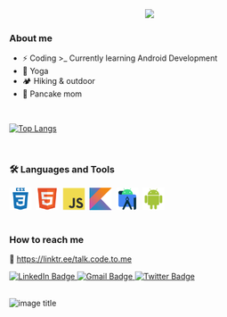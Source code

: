 <!-- Header GIF -->

<div id="header" align="center">
  <img src="https://media.giphy.com/media/M9gbBd9nbDrOTu1Mqx/giphy.gif" width="100"/>
</div>



<!-- About me -->
### About me  
- ⚡️ Coding >_ Currently learning Android Development 
- 🧘 Yoga
- 🏕️ Hiking & outdoor 
- 🥞 Pancake mom 


 <br />
 
 
<!-- Top langs on my profile -->
[![Top Langs](https://github-readme-stats.vercel.app/api/top-langs/?username=maggiesalia&layout=compact&theme=vision-friendly-dark)](https://github.com/anuraghazra/github-readme-stats)


 <br />
 

<!-- Languages I use -->
### :hammer_and_wrench: Languages and Tools 
<div>
  <img src="https://github.com/devicons/devicon/blob/master/icons/css3/css3-plain-wordmark.svg"  title="CSS3" alt="CSS" width="40" height="40"/>&nbsp;
  <img src="https://github.com/devicons/devicon/blob/master/icons/html5/html5-original.svg" title="HTML5" alt="HTML" width="40" height="40"/>&nbsp;
  <img src="https://github.com/devicons/devicon/blob/master/icons/javascript/javascript-original.svg" title="JavaScript" alt="JavaScript" width="40" height="40"/>&nbsp;
 <img src="https://github.com/devicons/devicon/blob/master/icons/kotlin/kotlin-original.svg" title="Kotlin" alt="Kotlin" width="40" height="40"/>&nbsp;
 <img src="https://github.com/devicons/devicon/blob/master/icons/androidstudio/androidstudio-original.svg" title="Android Studio" alt="androidstudio" width="40" height="40"/>&nbsp;
 <img src="https://github.com/devicons/devicon/blob/master/icons/android/android-original.svg" title="Android" alt="android" width="40" height="40"/>&nbsp;
</div>

 <br />
 
 
<!-- social media  -->
 ### How to reach me
🚀 https://linktr.ee/talk.code.to.me

<div id="badges">
 <a href="https://www.linkedin.com/in/megisalia/">
  <img src="https://img.shields.io/badge/LinkedIn-blue?style=for-the-badge&logo=linkedin&logoColor=white" alt="LinkedIn Badge"/>
 </a>
 <a href="megisalia@gmail.com">
  <img src="https://img.shields.io/badge/Gmail-red?style=for-the-badge&logo=gmail&logoColor=white" alt="Gmail Badge"/>
 </a>
 <a href="https://twitter.com/maggiesalia">
  <img src="https://img.shields.io/badge/Twitter-blue?style=for-the-badge&logo=twitter&logoColor=white" alt="Twitter Badge"/>
 </a> 
</div>


<br />
   
   
<!-- profile views  -->
![image title](https://rushter.com/counter.svg)

